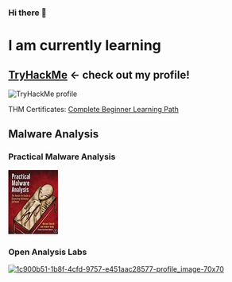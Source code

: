 ### Hi there 👋

<!--
**pwicz/pwicz** is a ✨ _special_ ✨ repository because its `README.md` (this file) appears on your GitHub profile.

Here are some ideas to get you started:

- 🔭 I’m currently working on ...
- 🌱 I’m currently learning ...
- 👯 I’m looking to collaborate on ...
- 🤔 I’m looking for help with ...
- 💬 Ask me about ...
- 📫 How to reach me: ...
- 😄 Pronouns: ...
- ⚡ Fun fact: ...
-->

# I am currently learning
## [TryHackMe](https://tryhackme.com/p/Moteke) <- check out my profile!
<img src="https://tryhackme-badges.s3.amazonaws.com/Moteke.png" alt="TryHackMe profile">

THM Certificates:
<a href="https://tryhackme-certificates.s3-eu-west-1.amazonaws.com/THM-YILTTKF53A.png">Complete Beginner Learning Path</a>

## Malware Analysis
### Practical Malware Analysis

[![Practical Malware Analysis book](/assets/malware-an-small.jpg)](https://nostarch.com/malware)

### Open Analysis Labs

[![1c900b51-1b8f-4cfd-9757-e451aac28577-profile_image-70x70](https://user-images.githubusercontent.com/30510104/188333152-eb639025-50d8-4eb9-b640-6028a1e33c31.png)](https://www.openanalysis.net/)

